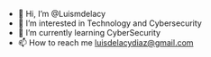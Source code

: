 - 👋 Hi, I’m @Luismdelacy
- 👀 I’m interested in Technology and Cybersecurity
- 🌱 I’m currently learning CyberSecurity
- 📫 How to reach me luisdelacydiaz@gmail.com
